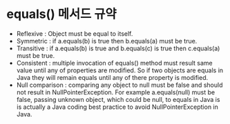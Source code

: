 # equals() 메서드 규약

- Reflexive : Object must be equal to itself.
- Symmetric : if a.equals(b) is true then b.equals(a) must be true.
- Transitive : if a.equals(b) is true and b.equals(c) is true then c.equals(a) must be true.
- Consistent : multiple invocation of equals() method must result same value until any of properties are modified. So if two objects are equals in Java they will remain equals until any of there property is modified.
- Null comparison : comparing any object to null must be false and should not result in NullPointerException. For example a.equals(null) must be false, passing unknown object, which could be null, to equals in Java is is actually a Java coding best practice to avoid NullPointerException in Java.